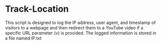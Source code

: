 # Track-Location
This script is designed to log the IP address, user agent, and timestamp of visitors to a webpage and then redirect them to a YouTube video if a specific URL parameter (v) is provided. The logged information is stored in a file named IP.txt
